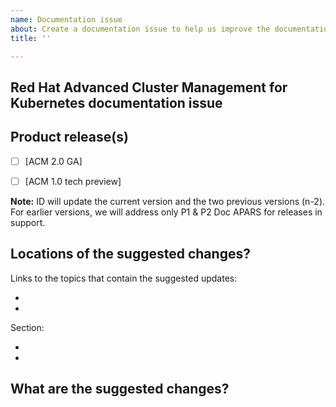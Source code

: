 ```yaml
---
name: Documentation issue
about: Create a documentation issue to help us improve the documentation
title: ''

---
```


## Red Hat Advanced Cluster Management for Kubernetes documentation issue

## Product release(s)
- [ ] [ACM 2.0 GA] 
- [ ] [ACM 1.0 tech preview]


**Note:** ID will update the current version and the two previous versions (n-2). For earlier versions, we will address only P1 & P2 Doc APARS for releases in support.

## Locations of the suggested changes?

Links to the topics that contain the suggested updates:

*
*

Section:

*
*

## What are the suggested changes?
